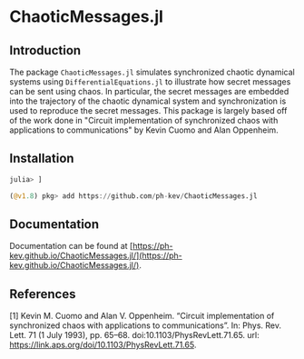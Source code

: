 # ChaoticMessages.jl

## Introduction
The package `ChaoticMessages.jl` simulates synchronized chaotic dynamical systems using `DifferentialEquations.jl` to illustrate how secret messages can be sent using chaos. In particular, the secret messages are embedded into the trajectory of the chaotic dynamical system and synchronization is used to reproduce the secret messages. This package is largely based off of the work done in "Circuit implementation of synchronized chaos with applications to communications" by Kevin Cuomo and Alan Oppenheim. 

## Installation 
```julia 
julia> ]

(@v1.8) pkg> add https://github.com/ph-kev/ChaoticMessages.jl
```

## Documentation
Documentation can be found at [https://ph-kev.github.io/ChaoticMessages.jl/](https://ph-kev.github.io/ChaoticMessages.jl/).

## References 
[1] Kevin M. Cuomo and Alan V. Oppenheim. “Circuit implementation of synchronized chaos with applications to communications”. In: Phys. Rev. Lett. 71 (1 July 1993), pp. 65–68. doi:10.1103/PhysRevLett.71.65. url: https://link.aps.org/doi/10.1103/PhysRevLett.71.65.

